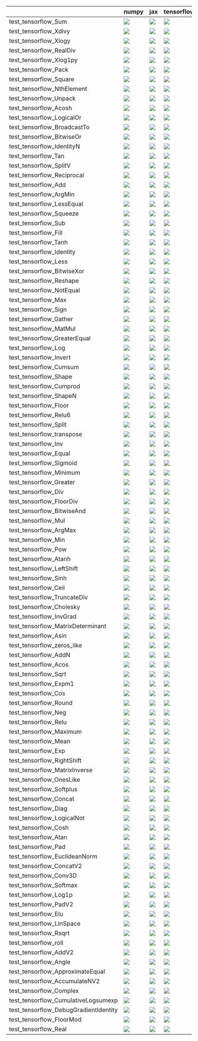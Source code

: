 |                                       | numpy                                                                                                                                                                                  | jax                                                                                                                                                                                    | tensorflow                                                                                                                                                                             | torch                                                                                                                                                                                  |
|:--------------------------------------|:---------------------------------------------------------------------------------------------------------------------------------------------------------------------------------------|:---------------------------------------------------------------------------------------------------------------------------------------------------------------------------------------|:---------------------------------------------------------------------------------------------------------------------------------------------------------------------------------------|:---------------------------------------------------------------------------------------------------------------------------------------------------------------------------------------|
| test_tensorflow_Sum                   | <a href="https://github.com/unifyai/ivy/actions/runs/4458104063/jobs/7829627615" rel="noopener noreferrer" target="_blank"><img src=https://img.shields.io/badge/-success-success></a> | <a href="https://github.com/unifyai/ivy/actions/runs/4458104063/jobs/7829627615" rel="noopener noreferrer" target="_blank"><img src=https://img.shields.io/badge/-success-success></a> | <a href="https://github.com/unifyai/ivy/actions/runs/4458104063/jobs/7829627615" rel="noopener noreferrer" target="_blank"><img src=https://img.shields.io/badge/-success-success></a> | <a href="https://github.com/unifyai/ivy/actions/runs/4458104063/jobs/7829627615" rel="noopener noreferrer" target="_blank"><img src=https://img.shields.io/badge/-success-success></a> |
| test_tensorflow_Xdivy                 | <a href="https://github.com/unifyai/ivy/actions/runs/4458104063/jobs/7829627615" rel="noopener noreferrer" target="_blank"><img src=https://img.shields.io/badge/-success-success></a> | <a href="https://github.com/unifyai/ivy/actions/runs/4458104063/jobs/7829627615" rel="noopener noreferrer" target="_blank"><img src=https://img.shields.io/badge/-failure-red></a>     | <a href="https://github.com/unifyai/ivy/actions/runs/4458104063/jobs/7829627615" rel="noopener noreferrer" target="_blank"><img src=https://img.shields.io/badge/-failure-red></a>     | <a href="https://github.com/unifyai/ivy/actions/runs/4458104063/jobs/7829627615" rel="noopener noreferrer" target="_blank"><img src=https://img.shields.io/badge/-failure-red></a>     |
| test_tensorflow_Xlogy                 | <a href="https://github.com/unifyai/ivy/actions/runs/4458104063/jobs/7829627615" rel="noopener noreferrer" target="_blank"><img src=https://img.shields.io/badge/-success-success></a> | <a href="https://github.com/unifyai/ivy/actions/runs/4478218094/jobs/7870723626" rel="noopener noreferrer" target="_blank"><img src=https://img.shields.io/badge/-failure-red></a>     | <a href="https://github.com/unifyai/ivy/actions/runs/4458104063/jobs/7829627615" rel="noopener noreferrer" target="_blank"><img src=https://img.shields.io/badge/-failure-red></a>     | <a href="https://github.com/unifyai/ivy/actions/runs/4458104063/jobs/7829627615" rel="noopener noreferrer" target="_blank"><img src=https://img.shields.io/badge/-failure-red></a>     |
| test_tensorflow_RealDiv               | <a href="https://github.com/unifyai/ivy/actions/runs/4482070385/jobs/7879626018" rel="noopener noreferrer" target="_blank"><img src=https://img.shields.io/badge/-failure-red></a>     | <a href="https://github.com/unifyai/ivy/actions/runs/4482070385/jobs/7879626018" rel="noopener noreferrer" target="_blank"><img src=https://img.shields.io/badge/-failure-red></a>     | <a href="https://github.com/unifyai/ivy/actions/runs/4482070385/jobs/7879626018" rel="noopener noreferrer" target="_blank"><img src=https://img.shields.io/badge/-failure-red></a>     | <a href="https://github.com/unifyai/ivy/actions/runs/4482070385/jobs/7879626018" rel="noopener noreferrer" target="_blank"><img src=https://img.shields.io/badge/-failure-red></a>     |
| test_tensorflow_Xlog1py               | <a href="https://github.com/unifyai/ivy/actions/runs/4458104063/jobs/7829627615" rel="noopener noreferrer" target="_blank"><img src=https://img.shields.io/badge/-success-success></a> | <a href="https://github.com/unifyai/ivy/actions/runs/4458104063/jobs/7829627615" rel="noopener noreferrer" target="_blank"><img src=https://img.shields.io/badge/-failure-red></a>     | <a href="https://github.com/unifyai/ivy/actions/runs/4458104063/jobs/7829627615" rel="noopener noreferrer" target="_blank"><img src=https://img.shields.io/badge/-failure-red></a>     | <a href="https://github.com/unifyai/ivy/actions/runs/4458104063/jobs/7829627615" rel="noopener noreferrer" target="_blank"><img src=https://img.shields.io/badge/-failure-red></a>     |
| test_tensorflow_Pack                  | <a href="https://github.com/unifyai/ivy/actions/runs/4482070385/jobs/7879626018" rel="noopener noreferrer" target="_blank"><img src=https://img.shields.io/badge/-success-success></a> | <a href="https://github.com/unifyai/ivy/actions/runs/4482070385/jobs/7879626018" rel="noopener noreferrer" target="_blank"><img src=https://img.shields.io/badge/-success-success></a> | <a href="https://github.com/unifyai/ivy/actions/runs/4482070385/jobs/7879626018" rel="noopener noreferrer" target="_blank"><img src=https://img.shields.io/badge/-success-success></a> | <a href="https://github.com/unifyai/ivy/actions/runs/4482070385/jobs/7879626018" rel="noopener noreferrer" target="_blank"><img src=https://img.shields.io/badge/-success-success></a> |
| test_tensorflow_Square                | <a href="https://github.com/unifyai/ivy/actions/runs/4482605148/jobs/7880853515" rel="noopener noreferrer" target="_blank"><img src=https://img.shields.io/badge/-success-success></a> | <a href="https://github.com/unifyai/ivy/actions/runs/4482605148/jobs/7880853515" rel="noopener noreferrer" target="_blank"><img src=https://img.shields.io/badge/-failure-red></a>     | <a href="https://github.com/unifyai/ivy/actions/runs/4457829333/jobs/7829127187" rel="noopener noreferrer" target="_blank"><img src=https://img.shields.io/badge/-success-success></a> | <a href="https://github.com/unifyai/ivy/actions/runs/4457829333/jobs/7829127187" rel="noopener noreferrer" target="_blank"><img src=https://img.shields.io/badge/-success-success></a> |
| test_tensorflow_NthElement            | <a href="https://github.com/unifyai/ivy/actions/runs/4482070385/jobs/7879626018" rel="noopener noreferrer" target="_blank"><img src=https://img.shields.io/badge/-success-success></a> | <a href="https://github.com/unifyai/ivy/actions/runs/4482070385/jobs/7879626018" rel="noopener noreferrer" target="_blank"><img src=https://img.shields.io/badge/-success-success></a> | <a href="https://github.com/unifyai/ivy/actions/runs/4482070385/jobs/7879626018" rel="noopener noreferrer" target="_blank"><img src=https://img.shields.io/badge/-success-success></a> | <a href="https://github.com/unifyai/ivy/actions/runs/4482070385/jobs/7879626018" rel="noopener noreferrer" target="_blank"><img src=https://img.shields.io/badge/-success-success></a> |
| test_tensorflow_Unpack                | <a href="https://github.com/unifyai/ivy/actions/runs/4458104063/jobs/7829627615" rel="noopener noreferrer" target="_blank"><img src=https://img.shields.io/badge/-success-success></a> | <a href="https://github.com/unifyai/ivy/actions/runs/4458104063/jobs/7829627615" rel="noopener noreferrer" target="_blank"><img src=https://img.shields.io/badge/-success-success></a> | <a href="https://github.com/unifyai/ivy/actions/runs/4458104063/jobs/7829627615" rel="noopener noreferrer" target="_blank"><img src=https://img.shields.io/badge/-success-success></a> | <a href="https://github.com/unifyai/ivy/actions/runs/4458104063/jobs/7829627615" rel="noopener noreferrer" target="_blank"><img src=https://img.shields.io/badge/-success-success></a> |
| test_tensorflow_Acosh                 | <a href="https://github.com/unifyai/ivy/actions/runs/4480887022/jobs/7876813057" rel="noopener noreferrer" target="_blank"><img src=https://img.shields.io/badge/-success-success></a> | <a href="https://github.com/unifyai/ivy/actions/runs/4480887022/jobs/7876813057" rel="noopener noreferrer" target="_blank"><img src=https://img.shields.io/badge/-success-success></a> | <a href="https://github.com/unifyai/ivy/actions/runs/4480887022/jobs/7876813057" rel="noopener noreferrer" target="_blank"><img src=https://img.shields.io/badge/-success-success></a> | <a href="https://github.com/unifyai/ivy/actions/runs/4480887022/jobs/7876813057" rel="noopener noreferrer" target="_blank"><img src=https://img.shields.io/badge/-success-success></a> |
| test_tensorflow_LogicalOr             | <a href="https://github.com/unifyai/ivy/actions/runs/4482070385/jobs/7879626018" rel="noopener noreferrer" target="_blank"><img src=https://img.shields.io/badge/-success-success></a> | <a href="https://github.com/unifyai/ivy/actions/runs/4482070385/jobs/7879626018" rel="noopener noreferrer" target="_blank"><img src=https://img.shields.io/badge/-success-success></a> | <a href="https://github.com/unifyai/ivy/actions/runs/4482070385/jobs/7879626018" rel="noopener noreferrer" target="_blank"><img src=https://img.shields.io/badge/-success-success></a> | <a href="https://github.com/unifyai/ivy/actions/runs/4482070385/jobs/7879626018" rel="noopener noreferrer" target="_blank"><img src=https://img.shields.io/badge/-success-success></a> |
| test_tensorflow_BroadcastTo           | <a href="https://github.com/unifyai/ivy/actions/runs/4481518255/jobs/7878332522" rel="noopener noreferrer" target="_blank"><img src=https://img.shields.io/badge/-success-success></a> | <a href="https://github.com/unifyai/ivy/actions/runs/4481518255/jobs/7878332522" rel="noopener noreferrer" target="_blank"><img src=https://img.shields.io/badge/-success-success></a> | <a href="https://github.com/unifyai/ivy/actions/runs/4481518255/jobs/7878332522" rel="noopener noreferrer" target="_blank"><img src=https://img.shields.io/badge/-failure-red></a>     | <a href="https://github.com/unifyai/ivy/actions/runs/4481518255/jobs/7878332522" rel="noopener noreferrer" target="_blank"><img src=https://img.shields.io/badge/-failure-red></a>     |
| test_tensorflow_BitwiseOr             | <a href="https://github.com/unifyai/ivy/actions/runs/4481518255/jobs/7878332522" rel="noopener noreferrer" target="_blank"><img src=https://img.shields.io/badge/-success-success></a> | <a href="https://github.com/unifyai/ivy/actions/runs/4481518255/jobs/7878332522" rel="noopener noreferrer" target="_blank"><img src=https://img.shields.io/badge/-success-success></a> | <a href="https://github.com/unifyai/ivy/actions/runs/4481518255/jobs/7878332522" rel="noopener noreferrer" target="_blank"><img src=https://img.shields.io/badge/-success-success></a> | <a href="https://github.com/unifyai/ivy/actions/runs/4481518255/jobs/7878332522" rel="noopener noreferrer" target="_blank"><img src=https://img.shields.io/badge/-success-success></a> |
| test_tensorflow_IdentityN             | <a href="https://github.com/unifyai/ivy/actions/runs/4482070385/jobs/7879626018" rel="noopener noreferrer" target="_blank"><img src=https://img.shields.io/badge/-success-success></a> | <a href="https://github.com/unifyai/ivy/actions/runs/4482070385/jobs/7879626018" rel="noopener noreferrer" target="_blank"><img src=https://img.shields.io/badge/-success-success></a> | <a href="https://github.com/unifyai/ivy/actions/runs/4482070385/jobs/7879626018" rel="noopener noreferrer" target="_blank"><img src=https://img.shields.io/badge/-success-success></a> | <a href="https://github.com/unifyai/ivy/actions/runs/4482070385/jobs/7879626018" rel="noopener noreferrer" target="_blank"><img src=https://img.shields.io/badge/-success-success></a> |
| test_tensorflow_Tan                   | <a href="https://github.com/unifyai/ivy/actions/runs/4458104063/jobs/7829627615" rel="noopener noreferrer" target="_blank"><img src=https://img.shields.io/badge/-success-success></a> | <a href="https://github.com/unifyai/ivy/actions/runs/4458104063/jobs/7829627615" rel="noopener noreferrer" target="_blank"><img src=https://img.shields.io/badge/-success-success></a> | <a href="https://github.com/unifyai/ivy/actions/runs/4458104063/jobs/7829627615" rel="noopener noreferrer" target="_blank"><img src=https://img.shields.io/badge/-success-success></a> | <a href="https://github.com/unifyai/ivy/actions/runs/4458104063/jobs/7829627615" rel="noopener noreferrer" target="_blank"><img src=https://img.shields.io/badge/-failure-red></a>     |
| test_tensorflow_SplitV                | <a href="https://github.com/unifyai/ivy/actions/runs/4482605148/jobs/7880853515" rel="noopener noreferrer" target="_blank"><img src=https://img.shields.io/badge/-success-success></a> | <a href="https://github.com/unifyai/ivy/actions/runs/4482605148/jobs/7880853515" rel="noopener noreferrer" target="_blank"><img src=https://img.shields.io/badge/-success-success></a> | <a href="https://github.com/unifyai/ivy/actions/runs/4482605148/jobs/7880853515" rel="noopener noreferrer" target="_blank"><img src=https://img.shields.io/badge/-success-success></a> | <a href="https://github.com/unifyai/ivy/actions/runs/4482605148/jobs/7880853515" rel="noopener noreferrer" target="_blank"><img src=https://img.shields.io/badge/-success-success></a> |
| test_tensorflow_Reciprocal            | <a href="https://github.com/unifyai/ivy/actions/runs/4482070385/jobs/7879626018" rel="noopener noreferrer" target="_blank"><img src=https://img.shields.io/badge/-success-success></a> | <a href="https://github.com/unifyai/ivy/actions/runs/4482070385/jobs/7879626018" rel="noopener noreferrer" target="_blank"><img src=https://img.shields.io/badge/-success-success></a> | <a href="https://github.com/unifyai/ivy/actions/runs/4482070385/jobs/7879626018" rel="noopener noreferrer" target="_blank"><img src=https://img.shields.io/badge/-success-success></a> | <a href="https://github.com/unifyai/ivy/actions/runs/4482070385/jobs/7879626018" rel="noopener noreferrer" target="_blank"><img src=https://img.shields.io/badge/-success-success></a> |
| test_tensorflow_Add                   | <a href="https://github.com/unifyai/ivy/actions/runs/4480887022/jobs/7876813057" rel="noopener noreferrer" target="_blank"><img src=https://img.shields.io/badge/-success-success></a> | <a href="https://github.com/unifyai/ivy/actions/runs/4480887022/jobs/7876813057" rel="noopener noreferrer" target="_blank"><img src=https://img.shields.io/badge/-success-success></a> | <a href="https://github.com/unifyai/ivy/actions/runs/4480887022/jobs/7876813057" rel="noopener noreferrer" target="_blank"><img src=https://img.shields.io/badge/-success-success></a> | <a href="https://github.com/unifyai/ivy/actions/runs/4480887022/jobs/7876813057" rel="noopener noreferrer" target="_blank"><img src=https://img.shields.io/badge/-success-success></a> |
| test_tensorflow_ArgMin                | <a href="https://github.com/unifyai/ivy/actions/runs/4481518255/jobs/7878332522" rel="noopener noreferrer" target="_blank"><img src=https://img.shields.io/badge/-failure-red></a>     | <a href="https://github.com/unifyai/ivy/actions/runs/4481518255/jobs/7878332522" rel="noopener noreferrer" target="_blank"><img src=https://img.shields.io/badge/-success-success></a> | <a href="https://github.com/unifyai/ivy/actions/runs/4481518255/jobs/7878332522" rel="noopener noreferrer" target="_blank"><img src=https://img.shields.io/badge/-failure-red></a>     | <a href="https://github.com/unifyai/ivy/actions/runs/4481518255/jobs/7878332522" rel="noopener noreferrer" target="_blank"><img src=https://img.shields.io/badge/-success-success></a> |
| test_tensorflow_LessEqual             | <a href="https://github.com/unifyai/ivy/actions/runs/4482070385/jobs/7879626018" rel="noopener noreferrer" target="_blank"><img src=https://img.shields.io/badge/-success-success></a> | <a href="https://github.com/unifyai/ivy/actions/runs/4482070385/jobs/7879626018" rel="noopener noreferrer" target="_blank"><img src=https://img.shields.io/badge/-success-success></a> | <a href="https://github.com/unifyai/ivy/actions/runs/4482070385/jobs/7879626018" rel="noopener noreferrer" target="_blank"><img src=https://img.shields.io/badge/-success-success></a> | <a href="https://github.com/unifyai/ivy/actions/runs/4482070385/jobs/7879626018" rel="noopener noreferrer" target="_blank"><img src=https://img.shields.io/badge/-success-success></a> |
| test_tensorflow_Squeeze               | <a href="https://github.com/unifyai/ivy/actions/runs/4457829333/jobs/7829127187" rel="noopener noreferrer" target="_blank"><img src=https://img.shields.io/badge/-failure-red></a>     | <a href="https://github.com/unifyai/ivy/actions/runs/4457829333/jobs/7829127187" rel="noopener noreferrer" target="_blank"><img src=https://img.shields.io/badge/-failure-red></a>     | <a href="https://github.com/unifyai/ivy/actions/runs/4457829333/jobs/7829127187" rel="noopener noreferrer" target="_blank"><img src=https://img.shields.io/badge/-failure-red></a>     | <a href="https://github.com/unifyai/ivy/actions/runs/4457829333/jobs/7829127187" rel="noopener noreferrer" target="_blank"><img src=https://img.shields.io/badge/-failure-red></a>     |
| test_tensorflow_Sub                   | <a href="https://github.com/unifyai/ivy/actions/runs/4457829333/jobs/7829127187" rel="noopener noreferrer" target="_blank"><img src=https://img.shields.io/badge/-success-success></a> | <a href="https://github.com/unifyai/ivy/actions/runs/4457829333/jobs/7829127187" rel="noopener noreferrer" target="_blank"><img src=https://img.shields.io/badge/-success-success></a> | <a href="https://github.com/unifyai/ivy/actions/runs/4457829333/jobs/7829127187" rel="noopener noreferrer" target="_blank"><img src=https://img.shields.io/badge/-success-success></a> | <a href="https://github.com/unifyai/ivy/actions/runs/4457829333/jobs/7829127187" rel="noopener noreferrer" target="_blank"><img src=https://img.shields.io/badge/-success-success></a> |
| test_tensorflow_Fill                  | <a href="https://github.com/unifyai/ivy/actions/runs/4481518255/jobs/7878332522" rel="noopener noreferrer" target="_blank"><img src=https://img.shields.io/badge/-failure-red></a>     | <a href="https://github.com/unifyai/ivy/actions/runs/4481518255/jobs/7878332522" rel="noopener noreferrer" target="_blank"><img src=https://img.shields.io/badge/-success-success></a> | <a href="https://github.com/unifyai/ivy/actions/runs/4481518255/jobs/7878332522" rel="noopener noreferrer" target="_blank"><img src=https://img.shields.io/badge/-failure-red></a>     | <a href="https://github.com/unifyai/ivy/actions/runs/4481518255/jobs/7878332522" rel="noopener noreferrer" target="_blank"><img src=https://img.shields.io/badge/-failure-red></a>     |
| test_tensorflow_Tanh                  | <a href="https://github.com/unifyai/ivy/actions/runs/4458104063/jobs/7829627615" rel="noopener noreferrer" target="_blank"><img src=https://img.shields.io/badge/-success-success></a> | <a href="https://github.com/unifyai/ivy/actions/runs/4458104063/jobs/7829627615" rel="noopener noreferrer" target="_blank"><img src=https://img.shields.io/badge/-success-success></a> | <a href="https://github.com/unifyai/ivy/actions/runs/4458104063/jobs/7829627615" rel="noopener noreferrer" target="_blank"><img src=https://img.shields.io/badge/-success-success></a> | <a href="https://github.com/unifyai/ivy/actions/runs/4458104063/jobs/7829627615" rel="noopener noreferrer" target="_blank"><img src=https://img.shields.io/badge/-failure-red></a>     |
| test_tensorflow_Identity              | <a href="https://github.com/unifyai/ivy/actions/runs/4482070385/jobs/7879626018" rel="noopener noreferrer" target="_blank"><img src=https://img.shields.io/badge/-success-success></a> | <a href="https://github.com/unifyai/ivy/actions/runs/4482070385/jobs/7879626018" rel="noopener noreferrer" target="_blank"><img src=https://img.shields.io/badge/-success-success></a> | <a href="https://github.com/unifyai/ivy/actions/runs/4482070385/jobs/7879626018" rel="noopener noreferrer" target="_blank"><img src=https://img.shields.io/badge/-success-success></a> | <a href="https://github.com/unifyai/ivy/actions/runs/4482070385/jobs/7879626018" rel="noopener noreferrer" target="_blank"><img src=https://img.shields.io/badge/-success-success></a> |
| test_tensorflow_Less                  | <a href="https://github.com/unifyai/ivy/actions/runs/4482070385/jobs/7879626018" rel="noopener noreferrer" target="_blank"><img src=https://img.shields.io/badge/-success-success></a> | <a href="https://github.com/unifyai/ivy/actions/runs/4482070385/jobs/7879626018" rel="noopener noreferrer" target="_blank"><img src=https://img.shields.io/badge/-success-success></a> | <a href="https://github.com/unifyai/ivy/actions/runs/4482070385/jobs/7879626018" rel="noopener noreferrer" target="_blank"><img src=https://img.shields.io/badge/-success-success></a> | <a href="https://github.com/unifyai/ivy/actions/runs/4482070385/jobs/7879626018" rel="noopener noreferrer" target="_blank"><img src=https://img.shields.io/badge/-success-success></a> |
| test_tensorflow_BitwiseXor            | <a href="https://github.com/unifyai/ivy/actions/runs/4481518255/jobs/7878332522" rel="noopener noreferrer" target="_blank"><img src=https://img.shields.io/badge/-success-success></a> | <a href="https://github.com/unifyai/ivy/actions/runs/4481518255/jobs/7878332522" rel="noopener noreferrer" target="_blank"><img src=https://img.shields.io/badge/-success-success></a> | <a href="https://github.com/unifyai/ivy/actions/runs/4481518255/jobs/7878332522" rel="noopener noreferrer" target="_blank"><img src=https://img.shields.io/badge/-success-success></a> | <a href="https://github.com/unifyai/ivy/actions/runs/4481518255/jobs/7878332522" rel="noopener noreferrer" target="_blank"><img src=https://img.shields.io/badge/-success-success></a> |
| test_tensorflow_Reshape               | <a href="https://github.com/unifyai/ivy/actions/runs/4482070385/jobs/7879626018" rel="noopener noreferrer" target="_blank"><img src=https://img.shields.io/badge/-success-success></a> | <a href="https://github.com/unifyai/ivy/actions/runs/4482070385/jobs/7879626018" rel="noopener noreferrer" target="_blank"><img src=https://img.shields.io/badge/-success-success></a> | <a href="https://github.com/unifyai/ivy/actions/runs/4482070385/jobs/7879626018" rel="noopener noreferrer" target="_blank"><img src=https://img.shields.io/badge/-success-success></a> | <a href="https://github.com/unifyai/ivy/actions/runs/4482070385/jobs/7879626018" rel="noopener noreferrer" target="_blank"><img src=https://img.shields.io/badge/-success-success></a> |
| test_tensorflow_NotEqual              | <a href="https://github.com/unifyai/ivy/actions/runs/4482070385/jobs/7879626018" rel="noopener noreferrer" target="_blank"><img src=https://img.shields.io/badge/-success-success></a> | <a href="https://github.com/unifyai/ivy/actions/runs/4482070385/jobs/7879626018" rel="noopener noreferrer" target="_blank"><img src=https://img.shields.io/badge/-success-success></a> | <a href="https://github.com/unifyai/ivy/actions/runs/4482070385/jobs/7879626018" rel="noopener noreferrer" target="_blank"><img src=https://img.shields.io/badge/-success-success></a> | <a href="https://github.com/unifyai/ivy/actions/runs/4482070385/jobs/7879626018" rel="noopener noreferrer" target="_blank"><img src=https://img.shields.io/badge/-success-success></a> |
| test_tensorflow_Max                   | <a href="https://github.com/unifyai/ivy/actions/runs/4482070385/jobs/7879626018" rel="noopener noreferrer" target="_blank"><img src=https://img.shields.io/badge/-failure-red></a>     | <a href="https://github.com/unifyai/ivy/actions/runs/4482070385/jobs/7879626018" rel="noopener noreferrer" target="_blank"><img src=https://img.shields.io/badge/-success-success></a> | <a href="https://github.com/unifyai/ivy/actions/runs/4482070385/jobs/7879626018" rel="noopener noreferrer" target="_blank"><img src=https://img.shields.io/badge/-failure-red></a>     | <a href="https://github.com/unifyai/ivy/actions/runs/4482070385/jobs/7879626018" rel="noopener noreferrer" target="_blank"><img src=https://img.shields.io/badge/-failure-red></a>     |
| test_tensorflow_Sign                  | <a href="https://github.com/unifyai/ivy/actions/runs/4482605148/jobs/7880853515" rel="noopener noreferrer" target="_blank"><img src=https://img.shields.io/badge/-failure-red></a>     | <a href="https://github.com/unifyai/ivy/actions/runs/4482605148/jobs/7880853515" rel="noopener noreferrer" target="_blank"><img src=https://img.shields.io/badge/-failure-red></a>     | <a href="https://github.com/unifyai/ivy/actions/runs/4482605148/jobs/7880853515" rel="noopener noreferrer" target="_blank"><img src=https://img.shields.io/badge/-failure-red></a>     | <a href="https://github.com/unifyai/ivy/actions/runs/4482605148/jobs/7880853515" rel="noopener noreferrer" target="_blank"><img src=https://img.shields.io/badge/-success-success></a> |
| test_tensorflow_Gather                | <a href="https://github.com/unifyai/ivy/actions/runs/4481518255/jobs/7878332522" rel="noopener noreferrer" target="_blank"><img src=https://img.shields.io/badge/-success-success></a> | <a href="https://github.com/unifyai/ivy/actions/runs/4481518255/jobs/7878332522" rel="noopener noreferrer" target="_blank"><img src=https://img.shields.io/badge/-success-success></a> | <a href="https://github.com/unifyai/ivy/actions/runs/4481518255/jobs/7878332522" rel="noopener noreferrer" target="_blank"><img src=https://img.shields.io/badge/-success-success></a> | <a href="https://github.com/unifyai/ivy/actions/runs/4481518255/jobs/7878332522" rel="noopener noreferrer" target="_blank"><img src=https://img.shields.io/badge/-success-success></a> |
| test_tensorflow_MatMul                | <a href="https://github.com/unifyai/ivy/actions/runs/4482070385/jobs/7879626018" rel="noopener noreferrer" target="_blank"><img src=https://img.shields.io/badge/-failure-red></a>     | <a href="https://github.com/unifyai/ivy/actions/runs/4482070385/jobs/7879626018" rel="noopener noreferrer" target="_blank"><img src=https://img.shields.io/badge/-failure-red></a>     | <a href="https://github.com/unifyai/ivy/actions/runs/4482070385/jobs/7879626018" rel="noopener noreferrer" target="_blank"><img src=https://img.shields.io/badge/-success-success></a> | <a href="https://github.com/unifyai/ivy/actions/runs/4482070385/jobs/7879626018" rel="noopener noreferrer" target="_blank"><img src=https://img.shields.io/badge/-failure-red></a>     |
| test_tensorflow_GreaterEqual          | <a href="https://github.com/unifyai/ivy/actions/runs/4481518255/jobs/7878332522" rel="noopener noreferrer" target="_blank"><img src=https://img.shields.io/badge/-success-success></a> | <a href="https://github.com/unifyai/ivy/actions/runs/4481518255/jobs/7878332522" rel="noopener noreferrer" target="_blank"><img src=https://img.shields.io/badge/-success-success></a> | <a href="https://github.com/unifyai/ivy/actions/runs/4481518255/jobs/7878332522" rel="noopener noreferrer" target="_blank"><img src=https://img.shields.io/badge/-success-success></a> | <a href="https://github.com/unifyai/ivy/actions/runs/4481518255/jobs/7878332522" rel="noopener noreferrer" target="_blank"><img src=https://img.shields.io/badge/-success-success></a> |
| test_tensorflow_Log                   | <a href="https://github.com/unifyai/ivy/actions/runs/4482070385/jobs/7879626018" rel="noopener noreferrer" target="_blank"><img src=https://img.shields.io/badge/-success-success></a> | <a href="https://github.com/unifyai/ivy/actions/runs/4482070385/jobs/7879626018" rel="noopener noreferrer" target="_blank"><img src=https://img.shields.io/badge/-success-success></a> | <a href="https://github.com/unifyai/ivy/actions/runs/4482070385/jobs/7879626018" rel="noopener noreferrer" target="_blank"><img src=https://img.shields.io/badge/-success-success></a> | <a href="https://github.com/unifyai/ivy/actions/runs/4482070385/jobs/7879626018" rel="noopener noreferrer" target="_blank"><img src=https://img.shields.io/badge/-success-success></a> |
| test_tensorflow_Invert                | <a href="https://github.com/unifyai/ivy/actions/runs/4482070385/jobs/7879626018" rel="noopener noreferrer" target="_blank"><img src=https://img.shields.io/badge/-success-success></a> | <a href="https://github.com/unifyai/ivy/actions/runs/4482070385/jobs/7879626018" rel="noopener noreferrer" target="_blank"><img src=https://img.shields.io/badge/-success-success></a> | <a href="https://github.com/unifyai/ivy/actions/runs/4482070385/jobs/7879626018" rel="noopener noreferrer" target="_blank"><img src=https://img.shields.io/badge/-success-success></a> | <a href="https://github.com/unifyai/ivy/actions/runs/4482070385/jobs/7879626018" rel="noopener noreferrer" target="_blank"><img src=https://img.shields.io/badge/-success-success></a> |
| test_tensorflow_Cumsum                | <a href="https://github.com/unifyai/ivy/actions/runs/4481518255/jobs/7878332522" rel="noopener noreferrer" target="_blank"><img src=https://img.shields.io/badge/-success-success></a> | <a href="https://github.com/unifyai/ivy/actions/runs/4481518255/jobs/7878332522" rel="noopener noreferrer" target="_blank"><img src=https://img.shields.io/badge/-success-success></a> | <a href="https://github.com/unifyai/ivy/actions/runs/4481518255/jobs/7878332522" rel="noopener noreferrer" target="_blank"><img src=https://img.shields.io/badge/-success-success></a> | <a href="https://github.com/unifyai/ivy/actions/runs/4481518255/jobs/7878332522" rel="noopener noreferrer" target="_blank"><img src=https://img.shields.io/badge/-failure-red></a>     |
| test_tensorflow_Shape                 | <a href="https://github.com/unifyai/ivy/actions/runs/4482605148/jobs/7880853515" rel="noopener noreferrer" target="_blank"><img src=https://img.shields.io/badge/-success-success></a> | <a href="https://github.com/unifyai/ivy/actions/runs/4482605148/jobs/7880853515" rel="noopener noreferrer" target="_blank"><img src=https://img.shields.io/badge/-success-success></a> | <a href="https://github.com/unifyai/ivy/actions/runs/4482605148/jobs/7880853515" rel="noopener noreferrer" target="_blank"><img src=https://img.shields.io/badge/-success-success></a> | <a href="https://github.com/unifyai/ivy/actions/runs/4482605148/jobs/7880853515" rel="noopener noreferrer" target="_blank"><img src=https://img.shields.io/badge/-success-success></a> |
| test_tensorflow_Cumprod               | <a href="https://github.com/unifyai/ivy/actions/runs/4481518255/jobs/7878332522" rel="noopener noreferrer" target="_blank"><img src=https://img.shields.io/badge/-success-success></a> | <a href="https://github.com/unifyai/ivy/actions/runs/4481518255/jobs/7878332522" rel="noopener noreferrer" target="_blank"><img src=https://img.shields.io/badge/-success-success></a> | <a href="https://github.com/unifyai/ivy/actions/runs/4481518255/jobs/7878332522" rel="noopener noreferrer" target="_blank"><img src=https://img.shields.io/badge/-success-success></a> | <a href="https://github.com/unifyai/ivy/actions/runs/4481518255/jobs/7878332522" rel="noopener noreferrer" target="_blank"><img src=https://img.shields.io/badge/-failure-red></a>     |
| test_tensorflow_ShapeN                | <a href="https://github.com/unifyai/ivy/actions/runs/4482605148/jobs/7880853515" rel="noopener noreferrer" target="_blank"><img src=https://img.shields.io/badge/-success-success></a> | <a href="https://github.com/unifyai/ivy/actions/runs/4482605148/jobs/7880853515" rel="noopener noreferrer" target="_blank"><img src=https://img.shields.io/badge/-success-success></a> | <a href="https://github.com/unifyai/ivy/actions/runs/4482605148/jobs/7880853515" rel="noopener noreferrer" target="_blank"><img src=https://img.shields.io/badge/-success-success></a> | <a href="https://github.com/unifyai/ivy/actions/runs/4482605148/jobs/7880853515" rel="noopener noreferrer" target="_blank"><img src=https://img.shields.io/badge/-success-success></a> |
| test_tensorflow_Floor                 | <a href="https://github.com/unifyai/ivy/actions/runs/4481518255/jobs/7878332522" rel="noopener noreferrer" target="_blank"><img src=https://img.shields.io/badge/-success-success></a> | <a href="https://github.com/unifyai/ivy/actions/runs/4481518255/jobs/7878332522" rel="noopener noreferrer" target="_blank"><img src=https://img.shields.io/badge/-success-success></a> | <a href="https://github.com/unifyai/ivy/actions/runs/4481518255/jobs/7878332522" rel="noopener noreferrer" target="_blank"><img src=https://img.shields.io/badge/-success-success></a> | <a href="https://github.com/unifyai/ivy/actions/runs/4481518255/jobs/7878332522" rel="noopener noreferrer" target="_blank"><img src=https://img.shields.io/badge/-success-success></a> |
| test_tensorflow_Relu6                 | <a href="https://github.com/unifyai/ivy/actions/runs/4482070385/jobs/7879626018" rel="noopener noreferrer" target="_blank"><img src=https://img.shields.io/badge/-failure-red></a>     | <a href="https://github.com/unifyai/ivy/actions/runs/4482070385/jobs/7879626018" rel="noopener noreferrer" target="_blank"><img src=https://img.shields.io/badge/-success-success></a> | <a href="https://github.com/unifyai/ivy/actions/runs/4482070385/jobs/7879626018" rel="noopener noreferrer" target="_blank"><img src=https://img.shields.io/badge/-failure-red></a>     | <a href="https://github.com/unifyai/ivy/actions/runs/4482070385/jobs/7879626018" rel="noopener noreferrer" target="_blank"><img src=https://img.shields.io/badge/-failure-red></a>     |
| test_tensorflow_Split                 | <a href="https://github.com/unifyai/ivy/actions/runs/4482605148/jobs/7880853515" rel="noopener noreferrer" target="_blank"><img src=https://img.shields.io/badge/-failure-red></a>     | <a href="https://github.com/unifyai/ivy/actions/runs/4482605148/jobs/7880853515" rel="noopener noreferrer" target="_blank"><img src=https://img.shields.io/badge/-failure-red></a>     | <a href="https://github.com/unifyai/ivy/actions/runs/4482605148/jobs/7880853515" rel="noopener noreferrer" target="_blank"><img src=https://img.shields.io/badge/-failure-red></a>     | <a href="https://github.com/unifyai/ivy/actions/runs/4482605148/jobs/7880853515" rel="noopener noreferrer" target="_blank"><img src=https://img.shields.io/badge/-failure-red></a>     |
| test_tensorflow_transpose             | <a href="https://github.com/unifyai/ivy/actions/runs/4458104063/jobs/7829627615" rel="noopener noreferrer" target="_blank"><img src=https://img.shields.io/badge/-success-success></a> | <a href="https://github.com/unifyai/ivy/actions/runs/4458104063/jobs/7829627615" rel="noopener noreferrer" target="_blank"><img src=https://img.shields.io/badge/-success-success></a> | <a href="https://github.com/unifyai/ivy/actions/runs/4458104063/jobs/7829627615" rel="noopener noreferrer" target="_blank"><img src=https://img.shields.io/badge/-success-success></a> | <a href="https://github.com/unifyai/ivy/actions/runs/4458104063/jobs/7829627615" rel="noopener noreferrer" target="_blank"><img src=https://img.shields.io/badge/-success-success></a> |
| test_tensorflow_Inv                   | <a href="https://github.com/unifyai/ivy/actions/runs/4482070385/jobs/7879626018" rel="noopener noreferrer" target="_blank"><img src=https://img.shields.io/badge/-success-success></a> | <a href="https://github.com/unifyai/ivy/actions/runs/4482070385/jobs/7879626018" rel="noopener noreferrer" target="_blank"><img src=https://img.shields.io/badge/-success-success></a> | <a href="https://github.com/unifyai/ivy/actions/runs/4482070385/jobs/7879626018" rel="noopener noreferrer" target="_blank"><img src=https://img.shields.io/badge/-success-success></a> | <a href="https://github.com/unifyai/ivy/actions/runs/4482070385/jobs/7879626018" rel="noopener noreferrer" target="_blank"><img src=https://img.shields.io/badge/-success-success></a> |
| test_tensorflow_Equal                 | <a href="https://github.com/unifyai/ivy/actions/runs/4481518255/jobs/7878332522" rel="noopener noreferrer" target="_blank"><img src=https://img.shields.io/badge/-success-success></a> | <a href="https://github.com/unifyai/ivy/actions/runs/4481518255/jobs/7878332522" rel="noopener noreferrer" target="_blank"><img src=https://img.shields.io/badge/-success-success></a> | <a href="https://github.com/unifyai/ivy/actions/runs/4481518255/jobs/7878332522" rel="noopener noreferrer" target="_blank"><img src=https://img.shields.io/badge/-success-success></a> | <a href="https://github.com/unifyai/ivy/actions/runs/4481518255/jobs/7878332522" rel="noopener noreferrer" target="_blank"><img src=https://img.shields.io/badge/-success-success></a> |
| test_tensorflow_Sigmoid               | <a href="https://github.com/unifyai/ivy/actions/runs/4482605148/jobs/7880853515" rel="noopener noreferrer" target="_blank"><img src=https://img.shields.io/badge/-success-success></a> | <a href="https://github.com/unifyai/ivy/actions/runs/4482605148/jobs/7880853515" rel="noopener noreferrer" target="_blank"><img src=https://img.shields.io/badge/-success-success></a> | <a href="https://github.com/unifyai/ivy/actions/runs/4482605148/jobs/7880853515" rel="noopener noreferrer" target="_blank"><img src=https://img.shields.io/badge/-success-success></a> | <a href="https://github.com/unifyai/ivy/actions/runs/4482605148/jobs/7880853515" rel="noopener noreferrer" target="_blank"><img src=https://img.shields.io/badge/-failure-red></a>     |
| test_tensorflow_Minimum               | <a href="https://github.com/unifyai/ivy/actions/runs/4482070385/jobs/7879626018" rel="noopener noreferrer" target="_blank"><img src=https://img.shields.io/badge/-success-success></a> | <a href="https://github.com/unifyai/ivy/actions/runs/4482070385/jobs/7879626018" rel="noopener noreferrer" target="_blank"><img src=https://img.shields.io/badge/-success-success></a> | <a href="https://github.com/unifyai/ivy/actions/runs/4482070385/jobs/7879626018" rel="noopener noreferrer" target="_blank"><img src=https://img.shields.io/badge/-success-success></a> | <a href="https://github.com/unifyai/ivy/actions/runs/4482070385/jobs/7879626018" rel="noopener noreferrer" target="_blank"><img src=https://img.shields.io/badge/-success-success></a> |
| test_tensorflow_Greater               | <a href="https://github.com/unifyai/ivy/actions/runs/4481518255/jobs/7878332522" rel="noopener noreferrer" target="_blank"><img src=https://img.shields.io/badge/-success-success></a> | <a href="https://github.com/unifyai/ivy/actions/runs/4481518255/jobs/7878332522" rel="noopener noreferrer" target="_blank"><img src=https://img.shields.io/badge/-success-success></a> | <a href="https://github.com/unifyai/ivy/actions/runs/4481518255/jobs/7878332522" rel="noopener noreferrer" target="_blank"><img src=https://img.shields.io/badge/-success-success></a> | <a href="https://github.com/unifyai/ivy/actions/runs/4481518255/jobs/7878332522" rel="noopener noreferrer" target="_blank"><img src=https://img.shields.io/badge/-success-success></a> |
| test_tensorflow_Div                   | <a href="https://github.com/unifyai/ivy/actions/runs/4481518255/jobs/7878332522" rel="noopener noreferrer" target="_blank"><img src=https://img.shields.io/badge/-success-success></a> | <a href="https://github.com/unifyai/ivy/actions/runs/4481518255/jobs/7878332522" rel="noopener noreferrer" target="_blank"><img src=https://img.shields.io/badge/-success-success></a> | <a href="https://github.com/unifyai/ivy/actions/runs/4481518255/jobs/7878332522" rel="noopener noreferrer" target="_blank"><img src=https://img.shields.io/badge/-success-success></a> | <a href="https://github.com/unifyai/ivy/actions/runs/4481518255/jobs/7878332522" rel="noopener noreferrer" target="_blank"><img src=https://img.shields.io/badge/-success-success></a> |
| test_tensorflow_FloorDiv              | <a href="https://github.com/unifyai/ivy/actions/runs/4481518255/jobs/7878332522" rel="noopener noreferrer" target="_blank"><img src=https://img.shields.io/badge/-success-success></a> | <a href="https://github.com/unifyai/ivy/actions/runs/4481518255/jobs/7878332522" rel="noopener noreferrer" target="_blank"><img src=https://img.shields.io/badge/-success-success></a> | <a href="https://github.com/unifyai/ivy/actions/runs/4481518255/jobs/7878332522" rel="noopener noreferrer" target="_blank"><img src=https://img.shields.io/badge/-success-success></a> | <a href="https://github.com/unifyai/ivy/actions/runs/4481518255/jobs/7878332522" rel="noopener noreferrer" target="_blank"><img src=https://img.shields.io/badge/-success-success></a> |
| test_tensorflow_BitwiseAnd            | <a href="https://github.com/unifyai/ivy/actions/runs/4481518255/jobs/7878332522" rel="noopener noreferrer" target="_blank"><img src=https://img.shields.io/badge/-success-success></a> | <a href="https://github.com/unifyai/ivy/actions/runs/4481518255/jobs/7878332522" rel="noopener noreferrer" target="_blank"><img src=https://img.shields.io/badge/-success-success></a> | <a href="https://github.com/unifyai/ivy/actions/runs/4481518255/jobs/7878332522" rel="noopener noreferrer" target="_blank"><img src=https://img.shields.io/badge/-success-success></a> | <a href="https://github.com/unifyai/ivy/actions/runs/4481518255/jobs/7878332522" rel="noopener noreferrer" target="_blank"><img src=https://img.shields.io/badge/-success-success></a> |
| test_tensorflow_Mul                   | <a href="https://github.com/unifyai/ivy/actions/runs/4482070385/jobs/7879626018" rel="noopener noreferrer" target="_blank"><img src=https://img.shields.io/badge/-success-success></a> | <a href="https://github.com/unifyai/ivy/actions/runs/4482070385/jobs/7879626018" rel="noopener noreferrer" target="_blank"><img src=https://img.shields.io/badge/-success-success></a> | <a href="https://github.com/unifyai/ivy/actions/runs/4482070385/jobs/7879626018" rel="noopener noreferrer" target="_blank"><img src=https://img.shields.io/badge/-success-success></a> | <a href="https://github.com/unifyai/ivy/actions/runs/4482070385/jobs/7879626018" rel="noopener noreferrer" target="_blank"><img src=https://img.shields.io/badge/-success-success></a> |
| test_tensorflow_ArgMax                | <a href="https://github.com/unifyai/ivy/actions/runs/4481518255/jobs/7878332522" rel="noopener noreferrer" target="_blank"><img src=https://img.shields.io/badge/-failure-red></a>     | <a href="https://github.com/unifyai/ivy/actions/runs/4481518255/jobs/7878332522" rel="noopener noreferrer" target="_blank"><img src=https://img.shields.io/badge/-failure-red></a>     | <a href="https://github.com/unifyai/ivy/actions/runs/4481518255/jobs/7878332522" rel="noopener noreferrer" target="_blank"><img src=https://img.shields.io/badge/-failure-red></a>     | <a href="https://github.com/unifyai/ivy/actions/runs/4481518255/jobs/7878332522" rel="noopener noreferrer" target="_blank"><img src=https://img.shields.io/badge/-failure-red></a>     |
| test_tensorflow_Min                   | <a href="https://github.com/unifyai/ivy/actions/runs/4482070385/jobs/7879626018" rel="noopener noreferrer" target="_blank"><img src=https://img.shields.io/badge/-failure-red></a>     | <a href="https://github.com/unifyai/ivy/actions/runs/4482070385/jobs/7879626018" rel="noopener noreferrer" target="_blank"><img src=https://img.shields.io/badge/-success-success></a> | <a href="https://github.com/unifyai/ivy/actions/runs/4482070385/jobs/7879626018" rel="noopener noreferrer" target="_blank"><img src=https://img.shields.io/badge/-failure-red></a>     | <a href="https://github.com/unifyai/ivy/actions/runs/4482070385/jobs/7879626018" rel="noopener noreferrer" target="_blank"><img src=https://img.shields.io/badge/-failure-red></a>     |
| test_tensorflow_Pow                   | <a href="https://github.com/unifyai/ivy/actions/runs/4482070385/jobs/7879626018" rel="noopener noreferrer" target="_blank"><img src=https://img.shields.io/badge/-success-success></a> | <a href="https://github.com/unifyai/ivy/actions/runs/4482070385/jobs/7879626018" rel="noopener noreferrer" target="_blank"><img src=https://img.shields.io/badge/-success-success></a> | <a href="https://github.com/unifyai/ivy/actions/runs/4482070385/jobs/7879626018" rel="noopener noreferrer" target="_blank"><img src=https://img.shields.io/badge/-success-success></a> | <a href="https://github.com/unifyai/ivy/actions/runs/4482070385/jobs/7879626018" rel="noopener noreferrer" target="_blank"><img src=https://img.shields.io/badge/-success-success></a> |
| test_tensorflow_Atanh                 | <a href="https://github.com/unifyai/ivy/actions/runs/4481518255/jobs/7878332522" rel="noopener noreferrer" target="_blank"><img src=https://img.shields.io/badge/-success-success></a> | <a href="https://github.com/unifyai/ivy/actions/runs/4481518255/jobs/7878332522" rel="noopener noreferrer" target="_blank"><img src=https://img.shields.io/badge/-success-success></a> | <a href="https://github.com/unifyai/ivy/actions/runs/4481518255/jobs/7878332522" rel="noopener noreferrer" target="_blank"><img src=https://img.shields.io/badge/-success-success></a> | <a href="https://github.com/unifyai/ivy/actions/runs/4481518255/jobs/7878332522" rel="noopener noreferrer" target="_blank"><img src=https://img.shields.io/badge/-success-success></a> |
| test_tensorflow_LeftShift             | <a href="https://github.com/unifyai/ivy/actions/runs/4482070385/jobs/7879626018" rel="noopener noreferrer" target="_blank"><img src=https://img.shields.io/badge/-failure-red></a>     | <a href="https://github.com/unifyai/ivy/actions/runs/4482070385/jobs/7879626018" rel="noopener noreferrer" target="_blank"><img src=https://img.shields.io/badge/-failure-red></a>     | <a href="https://github.com/unifyai/ivy/actions/runs/4482070385/jobs/7879626018" rel="noopener noreferrer" target="_blank"><img src=https://img.shields.io/badge/-success-success></a> | <a href="https://github.com/unifyai/ivy/actions/runs/4482070385/jobs/7879626018" rel="noopener noreferrer" target="_blank"><img src=https://img.shields.io/badge/-failure-red></a>     |
| test_tensorflow_Sinh                  | <a href="https://github.com/unifyai/ivy/actions/runs/4482605148/jobs/7880853515" rel="noopener noreferrer" target="_blank"><img src=https://img.shields.io/badge/-success-success></a> | <a href="https://github.com/unifyai/ivy/actions/runs/4482605148/jobs/7880853515" rel="noopener noreferrer" target="_blank"><img src=https://img.shields.io/badge/-success-success></a> | <a href="https://github.com/unifyai/ivy/actions/runs/4482605148/jobs/7880853515" rel="noopener noreferrer" target="_blank"><img src=https://img.shields.io/badge/-success-success></a> | <a href="https://github.com/unifyai/ivy/actions/runs/4482605148/jobs/7880853515" rel="noopener noreferrer" target="_blank"><img src=https://img.shields.io/badge/-success-success></a> |
| test_tensorflow_Ceil                  | <a href="https://github.com/unifyai/ivy/actions/runs/4481518255/jobs/7878332522" rel="noopener noreferrer" target="_blank"><img src=https://img.shields.io/badge/-success-success></a> | <a href="https://github.com/unifyai/ivy/actions/runs/4481518255/jobs/7878332522" rel="noopener noreferrer" target="_blank"><img src=https://img.shields.io/badge/-success-success></a> | <a href="https://github.com/unifyai/ivy/actions/runs/4481518255/jobs/7878332522" rel="noopener noreferrer" target="_blank"><img src=https://img.shields.io/badge/-success-success></a> | <a href="https://github.com/unifyai/ivy/actions/runs/4481518255/jobs/7878332522" rel="noopener noreferrer" target="_blank"><img src=https://img.shields.io/badge/-success-success></a> |
| test_tensorflow_TruncateDiv           | <a href="https://github.com/unifyai/ivy/actions/runs/4458104063/jobs/7829627615" rel="noopener noreferrer" target="_blank"><img src=https://img.shields.io/badge/-success-success></a> | <a href="https://github.com/unifyai/ivy/actions/runs/4458104063/jobs/7829627615" rel="noopener noreferrer" target="_blank"><img src=https://img.shields.io/badge/-success-success></a> | <a href="https://github.com/unifyai/ivy/actions/runs/4458104063/jobs/7829627615" rel="noopener noreferrer" target="_blank"><img src=https://img.shields.io/badge/-success-success></a> | <a href="https://github.com/unifyai/ivy/actions/runs/4458104063/jobs/7829627615" rel="noopener noreferrer" target="_blank"><img src=https://img.shields.io/badge/-success-success></a> |
| test_tensorflow_Cholesky              | <a href="https://github.com/unifyai/ivy/actions/runs/4481518255/jobs/7878332522" rel="noopener noreferrer" target="_blank"><img src=https://img.shields.io/badge/-success-success></a> | <a href="https://github.com/unifyai/ivy/actions/runs/4481518255/jobs/7878332522" rel="noopener noreferrer" target="_blank"><img src=https://img.shields.io/badge/-success-success></a> | <a href="https://github.com/unifyai/ivy/actions/runs/4481518255/jobs/7878332522" rel="noopener noreferrer" target="_blank"><img src=https://img.shields.io/badge/-success-success></a> | <a href="https://github.com/unifyai/ivy/actions/runs/4481518255/jobs/7878332522" rel="noopener noreferrer" target="_blank"><img src=https://img.shields.io/badge/-success-success></a> |
| test_tensorflow_InvGrad               | <a href="https://github.com/unifyai/ivy/actions/runs/4482070385/jobs/7879626018" rel="noopener noreferrer" target="_blank"><img src=https://img.shields.io/badge/-success-success></a> | <a href="https://github.com/unifyai/ivy/actions/runs/4482070385/jobs/7879626018" rel="noopener noreferrer" target="_blank"><img src=https://img.shields.io/badge/-success-success></a> | <a href="https://github.com/unifyai/ivy/actions/runs/4482070385/jobs/7879626018" rel="noopener noreferrer" target="_blank"><img src=https://img.shields.io/badge/-success-success></a> | <a href="https://github.com/unifyai/ivy/actions/runs/4482070385/jobs/7879626018" rel="noopener noreferrer" target="_blank"><img src=https://img.shields.io/badge/-success-success></a> |
| test_tensorflow_MatrixDeterminant     | <a href="https://github.com/unifyai/ivy/actions/runs/4482070385/jobs/7879626018" rel="noopener noreferrer" target="_blank"><img src=https://img.shields.io/badge/-failure-red></a>     | <a href="https://github.com/unifyai/ivy/actions/runs/4482070385/jobs/7879626018" rel="noopener noreferrer" target="_blank"><img src=https://img.shields.io/badge/-failure-red></a>     | <a href="https://github.com/unifyai/ivy/actions/runs/4482070385/jobs/7879626018" rel="noopener noreferrer" target="_blank"><img src=https://img.shields.io/badge/-failure-red></a>     | <a href="https://github.com/unifyai/ivy/actions/runs/4482070385/jobs/7879626018" rel="noopener noreferrer" target="_blank"><img src=https://img.shields.io/badge/-failure-red></a>     |
| test_tensorflow_Asin                  | <a href="https://github.com/unifyai/ivy/actions/runs/4481518255/jobs/7878332522" rel="noopener noreferrer" target="_blank"><img src=https://img.shields.io/badge/-success-success></a> | <a href="https://github.com/unifyai/ivy/actions/runs/4481518255/jobs/7878332522" rel="noopener noreferrer" target="_blank"><img src=https://img.shields.io/badge/-success-success></a> | <a href="https://github.com/unifyai/ivy/actions/runs/4481518255/jobs/7878332522" rel="noopener noreferrer" target="_blank"><img src=https://img.shields.io/badge/-success-success></a> | <a href="https://github.com/unifyai/ivy/actions/runs/4481518255/jobs/7878332522" rel="noopener noreferrer" target="_blank"><img src=https://img.shields.io/badge/-success-success></a> |
| test_tensorflow_zeros_like            | <a href="https://github.com/unifyai/ivy/actions/runs/4458104063/jobs/7829627615" rel="noopener noreferrer" target="_blank"><img src=https://img.shields.io/badge/-success-success></a> | <a href="https://github.com/unifyai/ivy/actions/runs/4458104063/jobs/7829627615" rel="noopener noreferrer" target="_blank"><img src=https://img.shields.io/badge/-success-success></a> | <a href="https://github.com/unifyai/ivy/actions/runs/4458104063/jobs/7829627615" rel="noopener noreferrer" target="_blank"><img src=https://img.shields.io/badge/-success-success></a> | <a href="https://github.com/unifyai/ivy/actions/runs/4458104063/jobs/7829627615" rel="noopener noreferrer" target="_blank"><img src=https://img.shields.io/badge/-success-success></a> |
| test_tensorflow_AddN                  | <a href="https://github.com/unifyai/ivy/actions/runs/4480887022/jobs/7876813057" rel="noopener noreferrer" target="_blank"><img src=https://img.shields.io/badge/-success-success></a> | <a href="https://github.com/unifyai/ivy/actions/runs/4480887022/jobs/7876813057" rel="noopener noreferrer" target="_blank"><img src=https://img.shields.io/badge/-success-success></a> | <a href="https://github.com/unifyai/ivy/actions/runs/4480887022/jobs/7876813057" rel="noopener noreferrer" target="_blank"><img src=https://img.shields.io/badge/-success-success></a> | <a href="https://github.com/unifyai/ivy/actions/runs/4480887022/jobs/7876813057" rel="noopener noreferrer" target="_blank"><img src=https://img.shields.io/badge/-success-success></a> |
| test_tensorflow_Acos                  | <a href="https://github.com/unifyai/ivy/actions/runs/4480887022/jobs/7876813057" rel="noopener noreferrer" target="_blank"><img src=https://img.shields.io/badge/-success-success></a> | <a href="https://github.com/unifyai/ivy/actions/runs/4480887022/jobs/7876813057" rel="noopener noreferrer" target="_blank"><img src=https://img.shields.io/badge/-success-success></a> | <a href="https://github.com/unifyai/ivy/actions/runs/4480887022/jobs/7876813057" rel="noopener noreferrer" target="_blank"><img src=https://img.shields.io/badge/-success-success></a> | <a href="https://github.com/unifyai/ivy/actions/runs/4480887022/jobs/7876813057" rel="noopener noreferrer" target="_blank"><img src=https://img.shields.io/badge/-success-success></a> |
| test_tensorflow_Sqrt                  | <a href="https://github.com/unifyai/ivy/actions/runs/4482605148/jobs/7880853515" rel="noopener noreferrer" target="_blank"><img src=https://img.shields.io/badge/-success-success></a> | <a href="https://github.com/unifyai/ivy/actions/runs/4482605148/jobs/7880853515" rel="noopener noreferrer" target="_blank"><img src=https://img.shields.io/badge/-success-success></a> | <a href="https://github.com/unifyai/ivy/actions/runs/4482605148/jobs/7880853515" rel="noopener noreferrer" target="_blank"><img src=https://img.shields.io/badge/-success-success></a> | <a href="https://github.com/unifyai/ivy/actions/runs/4482605148/jobs/7880853515" rel="noopener noreferrer" target="_blank"><img src=https://img.shields.io/badge/-success-success></a> |
| test_tensorflow_Expm1                 | <a href="https://github.com/unifyai/ivy/actions/runs/4481518255/jobs/7878332522" rel="noopener noreferrer" target="_blank"><img src=https://img.shields.io/badge/-success-success></a> | <a href="https://github.com/unifyai/ivy/actions/runs/4481518255/jobs/7878332522" rel="noopener noreferrer" target="_blank"><img src=https://img.shields.io/badge/-success-success></a> | <a href="https://github.com/unifyai/ivy/actions/runs/4481518255/jobs/7878332522" rel="noopener noreferrer" target="_blank"><img src=https://img.shields.io/badge/-success-success></a> | <a href="https://github.com/unifyai/ivy/actions/runs/4481518255/jobs/7878332522" rel="noopener noreferrer" target="_blank"><img src=https://img.shields.io/badge/-success-success></a> |
| test_tensorflow_Cos                   | <a href="https://github.com/unifyai/ivy/actions/runs/4481518255/jobs/7878332522" rel="noopener noreferrer" target="_blank"><img src=https://img.shields.io/badge/-success-success></a> | <a href="https://github.com/unifyai/ivy/actions/runs/4481518255/jobs/7878332522" rel="noopener noreferrer" target="_blank"><img src=https://img.shields.io/badge/-success-success></a> | <a href="https://github.com/unifyai/ivy/actions/runs/4481518255/jobs/7878332522" rel="noopener noreferrer" target="_blank"><img src=https://img.shields.io/badge/-success-success></a> | <a href="https://github.com/unifyai/ivy/actions/runs/4481518255/jobs/7878332522" rel="noopener noreferrer" target="_blank"><img src=https://img.shields.io/badge/-success-success></a> |
| test_tensorflow_Round                 | <a href="https://github.com/unifyai/ivy/actions/runs/4457829333/jobs/7829127187" rel="noopener noreferrer" target="_blank"><img src=https://img.shields.io/badge/-success-success></a> | <a href="https://github.com/unifyai/ivy/actions/runs/4457829333/jobs/7829127187" rel="noopener noreferrer" target="_blank"><img src=https://img.shields.io/badge/-success-success></a> | <a href="https://github.com/unifyai/ivy/actions/runs/4482605148/jobs/7880853515" rel="noopener noreferrer" target="_blank"><img src=https://img.shields.io/badge/-success-success></a> | <a href="https://github.com/unifyai/ivy/actions/runs/4482605148/jobs/7880853515" rel="noopener noreferrer" target="_blank"><img src=https://img.shields.io/badge/-success-success></a> |
| test_tensorflow_Neg                   | <a href="https://github.com/unifyai/ivy/actions/runs/4482070385/jobs/7879626018" rel="noopener noreferrer" target="_blank"><img src=https://img.shields.io/badge/-success-success></a> | <a href="https://github.com/unifyai/ivy/actions/runs/4482070385/jobs/7879626018" rel="noopener noreferrer" target="_blank"><img src=https://img.shields.io/badge/-success-success></a> | <a href="https://github.com/unifyai/ivy/actions/runs/4482070385/jobs/7879626018" rel="noopener noreferrer" target="_blank"><img src=https://img.shields.io/badge/-success-success></a> | <a href="https://github.com/unifyai/ivy/actions/runs/4482070385/jobs/7879626018" rel="noopener noreferrer" target="_blank"><img src=https://img.shields.io/badge/-success-success></a> |
| test_tensorflow_Relu                  | <a href="https://github.com/unifyai/ivy/actions/runs/4482070385/jobs/7879626018" rel="noopener noreferrer" target="_blank"><img src=https://img.shields.io/badge/-failure-red></a>     | <a href="https://github.com/unifyai/ivy/actions/runs/4482070385/jobs/7879626018" rel="noopener noreferrer" target="_blank"><img src=https://img.shields.io/badge/-failure-red></a>     | <a href="https://github.com/unifyai/ivy/actions/runs/4482070385/jobs/7879626018" rel="noopener noreferrer" target="_blank"><img src=https://img.shields.io/badge/-failure-red></a>     | <a href="https://github.com/unifyai/ivy/actions/runs/4482070385/jobs/7879626018" rel="noopener noreferrer" target="_blank"><img src=https://img.shields.io/badge/-failure-red></a>     |
| test_tensorflow_Maximum               | <a href="https://github.com/unifyai/ivy/actions/runs/4482070385/jobs/7879626018" rel="noopener noreferrer" target="_blank"><img src=https://img.shields.io/badge/-failure-red></a>     | <a href="https://github.com/unifyai/ivy/actions/runs/4482070385/jobs/7879626018" rel="noopener noreferrer" target="_blank"><img src=https://img.shields.io/badge/-failure-red></a>     | <a href="https://github.com/unifyai/ivy/actions/runs/4482070385/jobs/7879626018" rel="noopener noreferrer" target="_blank"><img src=https://img.shields.io/badge/-failure-red></a>     | <a href="https://github.com/unifyai/ivy/actions/runs/4482070385/jobs/7879626018" rel="noopener noreferrer" target="_blank"><img src=https://img.shields.io/badge/-failure-red></a>     |
| test_tensorflow_Mean                  | <a href="https://github.com/unifyai/ivy/actions/runs/4482070385/jobs/7879626018" rel="noopener noreferrer" target="_blank"><img src=https://img.shields.io/badge/-success-success></a> | <a href="https://github.com/unifyai/ivy/actions/runs/4482070385/jobs/7879626018" rel="noopener noreferrer" target="_blank"><img src=https://img.shields.io/badge/-success-success></a> | <a href="https://github.com/unifyai/ivy/actions/runs/4482070385/jobs/7879626018" rel="noopener noreferrer" target="_blank"><img src=https://img.shields.io/badge/-success-success></a> | <a href="https://github.com/unifyai/ivy/actions/runs/4482070385/jobs/7879626018" rel="noopener noreferrer" target="_blank"><img src=https://img.shields.io/badge/-success-success></a> |
| test_tensorflow_Exp                   | <a href="https://github.com/unifyai/ivy/actions/runs/4481518255/jobs/7878332522" rel="noopener noreferrer" target="_blank"><img src=https://img.shields.io/badge/-success-success></a> | <a href="https://github.com/unifyai/ivy/actions/runs/4481518255/jobs/7878332522" rel="noopener noreferrer" target="_blank"><img src=https://img.shields.io/badge/-success-success></a> | <a href="https://github.com/unifyai/ivy/actions/runs/4481518255/jobs/7878332522" rel="noopener noreferrer" target="_blank"><img src=https://img.shields.io/badge/-success-success></a> | <a href="https://github.com/unifyai/ivy/actions/runs/4481518255/jobs/7878332522" rel="noopener noreferrer" target="_blank"><img src=https://img.shields.io/badge/-success-success></a> |
| test_tensorflow_RightShift            | <a href="https://github.com/unifyai/ivy/actions/runs/4457829333/jobs/7829127187" rel="noopener noreferrer" target="_blank"><img src=https://img.shields.io/badge/-success-success></a> | <a href="https://github.com/unifyai/ivy/actions/runs/4482070385/jobs/7879626018" rel="noopener noreferrer" target="_blank"><img src=https://img.shields.io/badge/-success-success></a> | <a href="https://github.com/unifyai/ivy/actions/runs/4457829333/jobs/7829127187" rel="noopener noreferrer" target="_blank"><img src=https://img.shields.io/badge/-success-success></a> | <a href="https://github.com/unifyai/ivy/actions/runs/4457829333/jobs/7829127187" rel="noopener noreferrer" target="_blank"><img src=https://img.shields.io/badge/-success-success></a> |
| test_tensorflow_MatrixInverse         | <a href="https://github.com/unifyai/ivy/actions/runs/4482070385/jobs/7879626018" rel="noopener noreferrer" target="_blank"><img src=https://img.shields.io/badge/-failure-red></a>     | <a href="https://github.com/unifyai/ivy/actions/runs/4482070385/jobs/7879626018" rel="noopener noreferrer" target="_blank"><img src=https://img.shields.io/badge/-failure-red></a>     | <a href="https://github.com/unifyai/ivy/actions/runs/4482070385/jobs/7879626018" rel="noopener noreferrer" target="_blank"><img src=https://img.shields.io/badge/-failure-red></a>     | <a href="https://github.com/unifyai/ivy/actions/runs/4482070385/jobs/7879626018" rel="noopener noreferrer" target="_blank"><img src=https://img.shields.io/badge/-failure-red></a>     |
| test_tensorflow_OnesLike              | <a href="https://github.com/unifyai/ivy/actions/runs/4482070385/jobs/7879626018" rel="noopener noreferrer" target="_blank"><img src=https://img.shields.io/badge/-success-success></a> | <a href="https://github.com/unifyai/ivy/actions/runs/4482070385/jobs/7879626018" rel="noopener noreferrer" target="_blank"><img src=https://img.shields.io/badge/-success-success></a> | <a href="https://github.com/unifyai/ivy/actions/runs/4482070385/jobs/7879626018" rel="noopener noreferrer" target="_blank"><img src=https://img.shields.io/badge/-success-success></a> | <a href="https://github.com/unifyai/ivy/actions/runs/4482070385/jobs/7879626018" rel="noopener noreferrer" target="_blank"><img src=https://img.shields.io/badge/-success-success></a> |
| test_tensorflow_Softplus              | <a href="https://github.com/unifyai/ivy/actions/runs/4482605148/jobs/7880853515" rel="noopener noreferrer" target="_blank"><img src=https://img.shields.io/badge/-success-success></a> | <a href="https://github.com/unifyai/ivy/actions/runs/4482605148/jobs/7880853515" rel="noopener noreferrer" target="_blank"><img src=https://img.shields.io/badge/-success-success></a> | <a href="https://github.com/unifyai/ivy/actions/runs/4482605148/jobs/7880853515" rel="noopener noreferrer" target="_blank"><img src=https://img.shields.io/badge/-success-success></a> | <a href="https://github.com/unifyai/ivy/actions/runs/4482605148/jobs/7880853515" rel="noopener noreferrer" target="_blank"><img src=https://img.shields.io/badge/-success-success></a> |
| test_tensorflow_Concat                | <a href="https://github.com/unifyai/ivy/actions/runs/4481518255/jobs/7878332522" rel="noopener noreferrer" target="_blank"><img src=https://img.shields.io/badge/-success-success></a> | <a href="https://github.com/unifyai/ivy/actions/runs/4481518255/jobs/7878332522" rel="noopener noreferrer" target="_blank"><img src=https://img.shields.io/badge/-success-success></a> | <a href="https://github.com/unifyai/ivy/actions/runs/4481518255/jobs/7878332522" rel="noopener noreferrer" target="_blank"><img src=https://img.shields.io/badge/-success-success></a> | <a href="https://github.com/unifyai/ivy/actions/runs/4481518255/jobs/7878332522" rel="noopener noreferrer" target="_blank"><img src=https://img.shields.io/badge/-success-success></a> |
| test_tensorflow_Diag                  | <a href="https://github.com/unifyai/ivy/actions/runs/4481518255/jobs/7878332522" rel="noopener noreferrer" target="_blank"><img src=https://img.shields.io/badge/-success-success></a> | <a href="https://github.com/unifyai/ivy/actions/runs/4481518255/jobs/7878332522" rel="noopener noreferrer" target="_blank"><img src=https://img.shields.io/badge/-success-success></a> | <a href="https://github.com/unifyai/ivy/actions/runs/4481518255/jobs/7878332522" rel="noopener noreferrer" target="_blank"><img src=https://img.shields.io/badge/-success-success></a> | <a href="https://github.com/unifyai/ivy/actions/runs/4481518255/jobs/7878332522" rel="noopener noreferrer" target="_blank"><img src=https://img.shields.io/badge/-success-success></a> |
| test_tensorflow_LogicalNot            | <a href="https://github.com/unifyai/ivy/actions/runs/4482070385/jobs/7879626018" rel="noopener noreferrer" target="_blank"><img src=https://img.shields.io/badge/-success-success></a> | <a href="https://github.com/unifyai/ivy/actions/runs/4482070385/jobs/7879626018" rel="noopener noreferrer" target="_blank"><img src=https://img.shields.io/badge/-success-success></a> | <a href="https://github.com/unifyai/ivy/actions/runs/4482070385/jobs/7879626018" rel="noopener noreferrer" target="_blank"><img src=https://img.shields.io/badge/-success-success></a> | <a href="https://github.com/unifyai/ivy/actions/runs/4482070385/jobs/7879626018" rel="noopener noreferrer" target="_blank"><img src=https://img.shields.io/badge/-success-success></a> |
| test_tensorflow_Cosh                  | <a href="https://github.com/unifyai/ivy/actions/runs/4481518255/jobs/7878332522" rel="noopener noreferrer" target="_blank"><img src=https://img.shields.io/badge/-success-success></a> | <a href="https://github.com/unifyai/ivy/actions/runs/4481518255/jobs/7878332522" rel="noopener noreferrer" target="_blank"><img src=https://img.shields.io/badge/-success-success></a> | <a href="https://github.com/unifyai/ivy/actions/runs/4481518255/jobs/7878332522" rel="noopener noreferrer" target="_blank"><img src=https://img.shields.io/badge/-success-success></a> | <a href="https://github.com/unifyai/ivy/actions/runs/4481518255/jobs/7878332522" rel="noopener noreferrer" target="_blank"><img src=https://img.shields.io/badge/-success-success></a> |
| test_tensorflow_Atan                  | <a href="https://github.com/unifyai/ivy/actions/runs/4481518255/jobs/7878332522" rel="noopener noreferrer" target="_blank"><img src=https://img.shields.io/badge/-success-success></a> | <a href="https://github.com/unifyai/ivy/actions/runs/4481518255/jobs/7878332522" rel="noopener noreferrer" target="_blank"><img src=https://img.shields.io/badge/-success-success></a> | <a href="https://github.com/unifyai/ivy/actions/runs/4481518255/jobs/7878332522" rel="noopener noreferrer" target="_blank"><img src=https://img.shields.io/badge/-success-success></a> | <a href="https://github.com/unifyai/ivy/actions/runs/4481518255/jobs/7878332522" rel="noopener noreferrer" target="_blank"><img src=https://img.shields.io/badge/-success-success></a> |
| test_tensorflow_Pad                   | <a href="https://github.com/unifyai/ivy/actions/runs/4482070385/jobs/7879626018" rel="noopener noreferrer" target="_blank"><img src=https://img.shields.io/badge/-success-success></a> | <a href="https://github.com/unifyai/ivy/actions/runs/4482070385/jobs/7879626018" rel="noopener noreferrer" target="_blank"><img src=https://img.shields.io/badge/-success-success></a> | <a href="https://github.com/unifyai/ivy/actions/runs/4482070385/jobs/7879626018" rel="noopener noreferrer" target="_blank"><img src=https://img.shields.io/badge/-success-success></a> | <a href="https://github.com/unifyai/ivy/actions/runs/4482070385/jobs/7879626018" rel="noopener noreferrer" target="_blank"><img src=https://img.shields.io/badge/-success-success></a> |
| test_tensorflow_EuclideanNorm         | <a href="https://github.com/unifyai/ivy/actions/runs/4481518255/jobs/7878332522" rel="noopener noreferrer" target="_blank"><img src=https://img.shields.io/badge/-success-success></a> | <a href="https://github.com/unifyai/ivy/actions/runs/4481518255/jobs/7878332522" rel="noopener noreferrer" target="_blank"><img src=https://img.shields.io/badge/-success-success></a> | <a href="https://github.com/unifyai/ivy/actions/runs/4481518255/jobs/7878332522" rel="noopener noreferrer" target="_blank"><img src=https://img.shields.io/badge/-success-success></a> | <a href="https://github.com/unifyai/ivy/actions/runs/4481518255/jobs/7878332522" rel="noopener noreferrer" target="_blank"><img src=https://img.shields.io/badge/-success-success></a> |
| test_tensorflow_ConcatV2              | <a href="https://github.com/unifyai/ivy/actions/runs/4481518255/jobs/7878332522" rel="noopener noreferrer" target="_blank"><img src=https://img.shields.io/badge/-success-success></a> | <a href="https://github.com/unifyai/ivy/actions/runs/4481518255/jobs/7878332522" rel="noopener noreferrer" target="_blank"><img src=https://img.shields.io/badge/-success-success></a> | <a href="https://github.com/unifyai/ivy/actions/runs/4481518255/jobs/7878332522" rel="noopener noreferrer" target="_blank"><img src=https://img.shields.io/badge/-success-success></a> | <a href="https://github.com/unifyai/ivy/actions/runs/4481518255/jobs/7878332522" rel="noopener noreferrer" target="_blank"><img src=https://img.shields.io/badge/-success-success></a> |
| test_tensorflow_Conv3D                | <a href="https://github.com/unifyai/ivy/actions/runs/4481518255/jobs/7878332522" rel="noopener noreferrer" target="_blank"><img src=https://img.shields.io/badge/-success-success></a> | <a href="https://github.com/unifyai/ivy/actions/runs/4481518255/jobs/7878332522" rel="noopener noreferrer" target="_blank"><img src=https://img.shields.io/badge/-success-success></a> | <a href="https://github.com/unifyai/ivy/actions/runs/4481518255/jobs/7878332522" rel="noopener noreferrer" target="_blank"><img src=https://img.shields.io/badge/-success-success></a> | <a href="https://github.com/unifyai/ivy/actions/runs/4481518255/jobs/7878332522" rel="noopener noreferrer" target="_blank"><img src=https://img.shields.io/badge/-success-success></a> |
| test_tensorflow_Softmax               | <a href="https://github.com/unifyai/ivy/actions/runs/4482605148/jobs/7880853515" rel="noopener noreferrer" target="_blank"><img src=https://img.shields.io/badge/-success-success></a> | <a href="https://github.com/unifyai/ivy/actions/runs/4482605148/jobs/7880853515" rel="noopener noreferrer" target="_blank"><img src=https://img.shields.io/badge/-success-success></a> | <a href="https://github.com/unifyai/ivy/actions/runs/4482605148/jobs/7880853515" rel="noopener noreferrer" target="_blank"><img src=https://img.shields.io/badge/-success-success></a> | <a href="https://github.com/unifyai/ivy/actions/runs/4482605148/jobs/7880853515" rel="noopener noreferrer" target="_blank"><img src=https://img.shields.io/badge/-success-success></a> |
| test_tensorflow_Log1p                 | <a href="https://github.com/unifyai/ivy/actions/runs/4482070385/jobs/7879626018" rel="noopener noreferrer" target="_blank"><img src=https://img.shields.io/badge/-success-success></a> | <a href="https://github.com/unifyai/ivy/actions/runs/4482070385/jobs/7879626018" rel="noopener noreferrer" target="_blank"><img src=https://img.shields.io/badge/-success-success></a> | <a href="https://github.com/unifyai/ivy/actions/runs/4482070385/jobs/7879626018" rel="noopener noreferrer" target="_blank"><img src=https://img.shields.io/badge/-success-success></a> | <a href="https://github.com/unifyai/ivy/actions/runs/4482070385/jobs/7879626018" rel="noopener noreferrer" target="_blank"><img src=https://img.shields.io/badge/-failure-red></a>     |
| test_tensorflow_PadV2                 | <a href="https://github.com/unifyai/ivy/actions/runs/4482070385/jobs/7879626018" rel="noopener noreferrer" target="_blank"><img src=https://img.shields.io/badge/-success-success></a> | <a href="https://github.com/unifyai/ivy/actions/runs/4482070385/jobs/7879626018" rel="noopener noreferrer" target="_blank"><img src=https://img.shields.io/badge/-success-success></a> | <a href="https://github.com/unifyai/ivy/actions/runs/4482070385/jobs/7879626018" rel="noopener noreferrer" target="_blank"><img src=https://img.shields.io/badge/-success-success></a> | <a href="https://github.com/unifyai/ivy/actions/runs/4482070385/jobs/7879626018" rel="noopener noreferrer" target="_blank"><img src=https://img.shields.io/badge/-failure-red></a>     |
| test_tensorflow_Elu                   | <a href="https://github.com/unifyai/ivy/actions/runs/4481518255/jobs/7878332522" rel="noopener noreferrer" target="_blank"><img src=https://img.shields.io/badge/-success-success></a> | <a href="https://github.com/unifyai/ivy/actions/runs/4481518255/jobs/7878332522" rel="noopener noreferrer" target="_blank"><img src=https://img.shields.io/badge/-success-success></a> | <a href="https://github.com/unifyai/ivy/actions/runs/4481518255/jobs/7878332522" rel="noopener noreferrer" target="_blank"><img src=https://img.shields.io/badge/-success-success></a> | <a href="https://github.com/unifyai/ivy/actions/runs/4481518255/jobs/7878332522" rel="noopener noreferrer" target="_blank"><img src=https://img.shields.io/badge/-success-success></a> |
| test_tensorflow_LinSpace              | <a href="https://github.com/unifyai/ivy/actions/runs/4482070385/jobs/7879626018" rel="noopener noreferrer" target="_blank"><img src=https://img.shields.io/badge/-success-success></a> | <a href="https://github.com/unifyai/ivy/actions/runs/4482070385/jobs/7879626018" rel="noopener noreferrer" target="_blank"><img src=https://img.shields.io/badge/-success-success></a> | <a href="https://github.com/unifyai/ivy/actions/runs/4482070385/jobs/7879626018" rel="noopener noreferrer" target="_blank"><img src=https://img.shields.io/badge/-success-success></a> | <a href="https://github.com/unifyai/ivy/actions/runs/4482070385/jobs/7879626018" rel="noopener noreferrer" target="_blank"><img src=https://img.shields.io/badge/-success-success></a> |
| test_tensorflow_Rsqrt                 | <a href="https://github.com/unifyai/ivy/actions/runs/4482605148/jobs/7880853515" rel="noopener noreferrer" target="_blank"><img src=https://img.shields.io/badge/-success-success></a> | <a href="https://github.com/unifyai/ivy/actions/runs/4482605148/jobs/7880853515" rel="noopener noreferrer" target="_blank"><img src=https://img.shields.io/badge/-success-success></a> | <a href="https://github.com/unifyai/ivy/actions/runs/4482605148/jobs/7880853515" rel="noopener noreferrer" target="_blank"><img src=https://img.shields.io/badge/-success-success></a> | <a href="https://github.com/unifyai/ivy/actions/runs/4482605148/jobs/7880853515" rel="noopener noreferrer" target="_blank"><img src=https://img.shields.io/badge/-success-success></a> |
| test_tensorflow_roll                  | <a href="https://github.com/unifyai/ivy/actions/runs/4458104063/jobs/7829627615" rel="noopener noreferrer" target="_blank"><img src=https://img.shields.io/badge/-success-success></a> | <a href="https://github.com/unifyai/ivy/actions/runs/4458104063/jobs/7829627615" rel="noopener noreferrer" target="_blank"><img src=https://img.shields.io/badge/-success-success></a> | <a href="https://github.com/unifyai/ivy/actions/runs/4458104063/jobs/7829627615" rel="noopener noreferrer" target="_blank"><img src=https://img.shields.io/badge/-success-success></a> | <a href="https://github.com/unifyai/ivy/actions/runs/4458104063/jobs/7829627615" rel="noopener noreferrer" target="_blank"><img src=https://img.shields.io/badge/-success-success></a> |
| test_tensorflow_AddV2                 | <a href="https://github.com/unifyai/ivy/actions/runs/4480887022/jobs/7876813057" rel="noopener noreferrer" target="_blank"><img src=https://img.shields.io/badge/-success-success></a> | <a href="https://github.com/unifyai/ivy/actions/runs/4480887022/jobs/7876813057" rel="noopener noreferrer" target="_blank"><img src=https://img.shields.io/badge/-success-success></a> | <a href="https://github.com/unifyai/ivy/actions/runs/4481518255/jobs/7878332522" rel="noopener noreferrer" target="_blank"><img src=https://img.shields.io/badge/-success-success></a> | <a href="https://github.com/unifyai/ivy/actions/runs/4481518255/jobs/7878332522" rel="noopener noreferrer" target="_blank"><img src=https://img.shields.io/badge/-success-success></a> |
| test_tensorflow_Angle                 | <a href="https://github.com/unifyai/ivy/actions/runs/4481518255/jobs/7878332522" rel="noopener noreferrer" target="_blank"><img src=https://img.shields.io/badge/-failure-red></a>     | <a href="https://github.com/unifyai/ivy/actions/runs/4481518255/jobs/7878332522" rel="noopener noreferrer" target="_blank"><img src=https://img.shields.io/badge/-failure-red></a>     | <a href="https://github.com/unifyai/ivy/actions/runs/4481518255/jobs/7878332522" rel="noopener noreferrer" target="_blank"><img src=https://img.shields.io/badge/-failure-red></a>     | <a href="https://github.com/unifyai/ivy/actions/runs/4481518255/jobs/7878332522" rel="noopener noreferrer" target="_blank"><img src=https://img.shields.io/badge/-failure-red></a>     |
| test_tensorflow_ApproximateEqual      | <a href="https://github.com/unifyai/ivy/actions/runs/4481518255/jobs/7878332522" rel="noopener noreferrer" target="_blank"><img src=https://img.shields.io/badge/-success-success></a> | <a href="https://github.com/unifyai/ivy/actions/runs/4481518255/jobs/7878332522" rel="noopener noreferrer" target="_blank"><img src=https://img.shields.io/badge/-success-success></a> | <a href="https://github.com/unifyai/ivy/actions/runs/4481518255/jobs/7878332522" rel="noopener noreferrer" target="_blank"><img src=https://img.shields.io/badge/-failure-red></a>     | <a href="https://github.com/unifyai/ivy/actions/runs/4481518255/jobs/7878332522" rel="noopener noreferrer" target="_blank"><img src=https://img.shields.io/badge/-success-success></a> |
| test_tensorflow_AccumulateNV2         | <a href="https://github.com/unifyai/ivy/actions/runs/4480887022/jobs/7876813057" rel="noopener noreferrer" target="_blank"><img src=https://img.shields.io/badge/-failure-red></a>     | <a href="https://github.com/unifyai/ivy/actions/runs/4480887022/jobs/7876813057" rel="noopener noreferrer" target="_blank"><img src=https://img.shields.io/badge/-failure-red></a>     | <a href="https://github.com/unifyai/ivy/actions/runs/4480887022/jobs/7876813057" rel="noopener noreferrer" target="_blank"><img src=https://img.shields.io/badge/-failure-red></a>     | <a href="https://github.com/unifyai/ivy/actions/runs/4480887022/jobs/7876813057" rel="noopener noreferrer" target="_blank"><img src=https://img.shields.io/badge/-failure-red></a>     |
| test_tensorflow_Complex               | <a href="https://github.com/unifyai/ivy/actions/runs/4481518255/jobs/7878332522" rel="noopener noreferrer" target="_blank"><img src=https://img.shields.io/badge/-failure-red></a>     | <a href="https://github.com/unifyai/ivy/actions/runs/4481518255/jobs/7878332522" rel="noopener noreferrer" target="_blank"><img src=https://img.shields.io/badge/-failure-red></a>     | <a href="https://github.com/unifyai/ivy/actions/runs/4481518255/jobs/7878332522" rel="noopener noreferrer" target="_blank"><img src=https://img.shields.io/badge/-failure-red></a>     | <a href="https://github.com/unifyai/ivy/actions/runs/4481518255/jobs/7878332522" rel="noopener noreferrer" target="_blank"><img src=https://img.shields.io/badge/-failure-red></a>     |
| test_tensorflow_CumulativeLogsumexp   | <a href="https://github.com/unifyai/ivy/actions/runs/4481518255/jobs/7878332522" rel="noopener noreferrer" target="_blank"><img src=https://img.shields.io/badge/-failure-red></a>     | <a href="https://github.com/unifyai/ivy/actions/runs/4481518255/jobs/7878332522" rel="noopener noreferrer" target="_blank"><img src=https://img.shields.io/badge/-failure-red></a>     | <a href="https://github.com/unifyai/ivy/actions/runs/4481518255/jobs/7878332522" rel="noopener noreferrer" target="_blank"><img src=https://img.shields.io/badge/-failure-red></a>     | <a href="https://github.com/unifyai/ivy/actions/runs/4481518255/jobs/7878332522" rel="noopener noreferrer" target="_blank"><img src=https://img.shields.io/badge/-failure-red></a>     |
| test_tensorflow_DebugGradientIdentity | <a href="https://github.com/unifyai/ivy/actions/runs/4481518255/jobs/7878332522" rel="noopener noreferrer" target="_blank"><img src=https://img.shields.io/badge/-failure-red></a>     | <a href="https://github.com/unifyai/ivy/actions/runs/4481518255/jobs/7878332522" rel="noopener noreferrer" target="_blank"><img src=https://img.shields.io/badge/-failure-red></a>     | <a href="https://github.com/unifyai/ivy/actions/runs/4481518255/jobs/7878332522" rel="noopener noreferrer" target="_blank"><img src=https://img.shields.io/badge/-failure-red></a>     | <a href="https://github.com/unifyai/ivy/actions/runs/4481518255/jobs/7878332522" rel="noopener noreferrer" target="_blank"><img src=https://img.shields.io/badge/-failure-red></a>     |
| test_tensorflow_FloorMod              | <a href="https://github.com/unifyai/ivy/actions/runs/4481518255/jobs/7878332522" rel="noopener noreferrer" target="_blank"><img src=https://img.shields.io/badge/-success-success></a> | <a href="https://github.com/unifyai/ivy/actions/runs/4481518255/jobs/7878332522" rel="noopener noreferrer" target="_blank"><img src=https://img.shields.io/badge/-success-success></a> | <a href="https://github.com/unifyai/ivy/actions/runs/4481518255/jobs/7878332522" rel="noopener noreferrer" target="_blank"><img src=https://img.shields.io/badge/-success-success></a> | <a href="https://github.com/unifyai/ivy/actions/runs/4481518255/jobs/7878332522" rel="noopener noreferrer" target="_blank"><img src=https://img.shields.io/badge/-success-success></a> |
| test_tensorflow_Real                  | <a href="https://github.com/unifyai/ivy/actions/runs/4482070385/jobs/7879626018" rel="noopener noreferrer" target="_blank"><img src=https://img.shields.io/badge/-failure-red></a>     | <a href="https://github.com/unifyai/ivy/actions/runs/4482070385/jobs/7879626018" rel="noopener noreferrer" target="_blank"><img src=https://img.shields.io/badge/-failure-red></a>     | <a href="https://github.com/unifyai/ivy/actions/runs/4482070385/jobs/7879626018" rel="noopener noreferrer" target="_blank"><img src=https://img.shields.io/badge/-failure-red></a>     | <a href="https://github.com/unifyai/ivy/actions/runs/4482070385/jobs/7879626018" rel="noopener noreferrer" target="_blank"><img src=https://img.shields.io/badge/-failure-red></a>     |